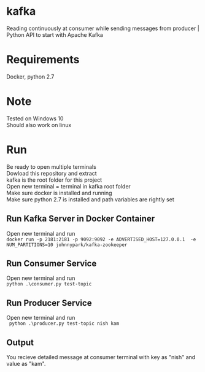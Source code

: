 # kafka
Reading continuously at consumer while sending messages from producer | Python API to start with Apache Kafka

# Requirements

Docker, python 2.7

# Note
Tested on Windows 10 \
Should also work on linux

# Run
Be ready to open multiple terminals \
Dowload this repository and extract \
kafka is the root folder for this project \
Open new terminal = terminal in kafka root folder \
Make sure docker is installed and running \
Make sure python 2.7 is installed and path variables are rightly set

## Run Kafka Server in Docker Container

Open new terminal and run \
``` docker run -p 2181:2181 -p 9092:9092 -e ADVERTISED_HOST=127.0.0.1  -e NUM_PARTITIONS=10 johnnypark/kafka-zookeeper ``` 

## Run Consumer Service

Open new terminal and run \
``` python .\consumer.py test-topic ``` 

## Run Producer Service

Open new terminal and run \
``` python .\producer.py test-topic nish kam```

## Output
You recieve detailed message at consumer terminal with key as "nish" and value as "kam". 
